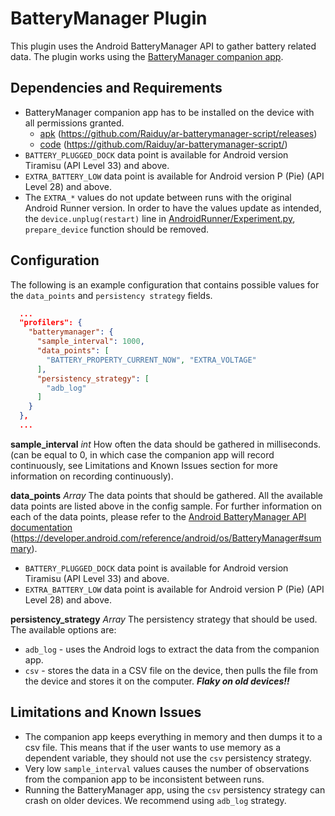 # BatteryManager Plugin
This plugin uses the Android BatteryManager API to gather battery related data. The plugin works using the 
[BatteryManager companion app](https://github.com/Raiduy/ar-batterymanager-script/releases). 

## Dependencies and Requirements
* BatteryManager companion app has to be installed on the device with all permissions granted. 
  * [apk](https://github.com/Raiduy/ar-batterymanager-script/releases) (https://github.com/Raiduy/ar-batterymanager-script/releases)
  * [code](https://github.com/Raiduy/ar-batterymanager-script/) (https://github.com/Raiduy/ar-batterymanager-script/)
* `BATTERY_PLUGGED_DOCK` data point is available for Android version Tiramisu (API Level 33) and above.
* `EXTRA_BATTERY_LOW` data point is available for Android version P (Pie) (API Level 28) and above.
* The `EXTRA_*` values do not update between runs with the original Android Runner version. In order to have the values 
  update as intended, the `device.unplug(restart)` line in [AndroidRunner/Experiment.py](../../Experiment.py), 
  `prepare_device` function should be removed.
## Configuration
The following is an example configuration that contains possible values for the `data_points` and 
`persistency strategy` fields.

```json
  ...
  "profilers": {
    "batterymanager": {
      "sample_interval": 1000,
      "data_points": [
        "BATTERY_PROPERTY_CURRENT_NOW", "EXTRA_VOLTAGE"
      ],
      "persistency_strategy": [
        "adb_log"
      ]
    }
  },
  ...
```
**sample_interval** *int* 
How often the data should be gathered in milliseconds. (can be equal to 0, in which case the companion app will record 
continuously, see Limitations and Known Issues section for more information on recording continuously).

**data_points** *Array<string>* 
The data points that should be gathered. All the available data points are listed above in the config sample.
For further information on each of the data points, please refer to the 
[Android BatteryManager API documentation](https://developer.android.com/reference/android/os/BatteryManager#summary)
(https://developer.android.com/reference/android/os/BatteryManager#summary).
* `BATTERY_PLUGGED_DOCK` data point is available for Android version Tiramisu (API Level 33) and above.
* `EXTRA_BATTERY_LOW` data point is available for Android version P (Pie) (API Level 28) and above.

**persistency_strategy** *Array<string>* 
The persistency strategy that should be used. The available options are:
* `adb_log` - uses the Android logs to extract the data from the companion app.
* `csv` - stores the data in a CSV file on the device, then pulls the file from the device and stores it on the computer.
  ***Flaky on old devices!!***

## Limitations and Known Issues
* The companion app keeps everything in memory and then dumps it to a csv file. This means that if the user wants to use 
  memory as a dependent variable, they should not use the `csv` persistency strategy.
* Very low `sample_interval` values causes the number of observations from the companion app to be inconsistent between 
  runs.
* Running the BatteryManager app, using the `csv` persistency strategy can crash on older devices. We recommend using 
  `adb_log` strategy.  


